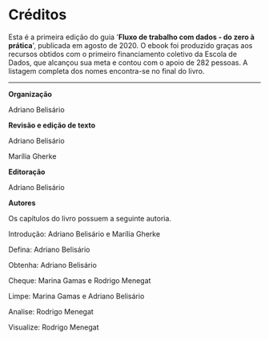 # Créditos
Esta é a primeira edição do guia '**Fluxo de trabalho com dados - do zero à prática**', publicada em agosto de 2020. O ebook foi produzido graças aos recursos obtidos com o primeiro financiamento coletivo da Escola de Dados, que alcançou sua meta e contou com o apoio de 282 pessoas. A listagem completa dos nomes encontra-se no final do livro.

--------------

**Organização**

Adriano Belisário

**Revisão e edição de texto**

Adriano Belisário

Marília Gherke

**Editoração**

Adriano Belisário

**Autores**

Os capítulos do livro possuem a seguinte autoria.

Introdução: Adriano Belisário e Marília Gherke

Defina: Adriano Belisário

Obtenha: Adriano Belisário

Cheque: Marina Gamas e Rodrigo Menegat

Limpe: Marina Gamas e Adriano Belisário

Analise: Rodrigo Menegat

Visualize: Rodrigo Menegat 

